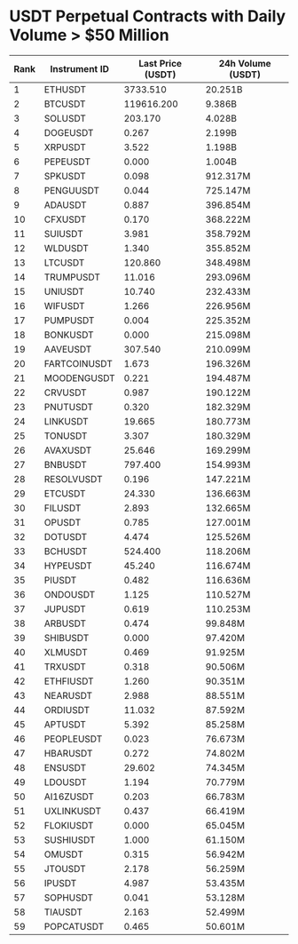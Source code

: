 # USDT Perpetual Contracts with Daily Volume > $50 Million

| Rank | Instrument ID | Last Price (USDT) | 24h Volume (USDT) |
|------|---------------|-------------------|-------------------|
| 1 | ETHUSDT | 3733.510 | 20.251B |
| 2 | BTCUSDT | 119616.200 | 9.386B |
| 3 | SOLUSDT | 203.170 | 4.028B |
| 4 | DOGEUSDT | 0.267 | 2.199B |
| 5 | XRPUSDT | 3.522 | 1.198B |
| 6 | PEPEUSDT | 0.000 | 1.004B |
| 7 | SPKUSDT | 0.098 | 912.317M |
| 8 | PENGUUSDT | 0.044 | 725.147M |
| 9 | ADAUSDT | 0.887 | 396.854M |
| 10 | CFXUSDT | 0.170 | 368.222M |
| 11 | SUIUSDT | 3.981 | 358.792M |
| 12 | WLDUSDT | 1.340 | 355.852M |
| 13 | LTCUSDT | 120.860 | 348.498M |
| 14 | TRUMPUSDT | 11.016 | 293.096M |
| 15 | UNIUSDT | 10.740 | 232.433M |
| 16 | WIFUSDT | 1.266 | 226.956M |
| 17 | PUMPUSDT | 0.004 | 225.352M |
| 18 | BONKUSDT | 0.000 | 215.098M |
| 19 | AAVEUSDT | 307.540 | 210.099M |
| 20 | FARTCOINUSDT | 1.673 | 196.326M |
| 21 | MOODENGUSDT | 0.221 | 194.487M |
| 22 | CRVUSDT | 0.987 | 190.122M |
| 23 | PNUTUSDT | 0.320 | 182.329M |
| 24 | LINKUSDT | 19.665 | 180.773M |
| 25 | TONUSDT | 3.307 | 180.329M |
| 26 | AVAXUSDT | 25.646 | 169.299M |
| 27 | BNBUSDT | 797.400 | 154.993M |
| 28 | RESOLVUSDT | 0.196 | 147.221M |
| 29 | ETCUSDT | 24.330 | 136.663M |
| 30 | FILUSDT | 2.893 | 132.665M |
| 31 | OPUSDT | 0.785 | 127.001M |
| 32 | DOTUSDT | 4.474 | 125.526M |
| 33 | BCHUSDT | 524.400 | 118.206M |
| 34 | HYPEUSDT | 45.240 | 116.674M |
| 35 | PIUSDT | 0.482 | 116.636M |
| 36 | ONDOUSDT | 1.125 | 110.527M |
| 37 | JUPUSDT | 0.619 | 110.253M |
| 38 | ARBUSDT | 0.474 | 99.848M |
| 39 | SHIBUSDT | 0.000 | 97.420M |
| 40 | XLMUSDT | 0.469 | 91.925M |
| 41 | TRXUSDT | 0.318 | 90.506M |
| 42 | ETHFIUSDT | 1.260 | 90.351M |
| 43 | NEARUSDT | 2.988 | 88.551M |
| 44 | ORDIUSDT | 11.032 | 87.592M |
| 45 | APTUSDT | 5.392 | 85.258M |
| 46 | PEOPLEUSDT | 0.023 | 76.673M |
| 47 | HBARUSDT | 0.272 | 74.802M |
| 48 | ENSUSDT | 29.602 | 74.345M |
| 49 | LDOUSDT | 1.194 | 70.779M |
| 50 | AI16ZUSDT | 0.203 | 66.783M |
| 51 | UXLINKUSDT | 0.437 | 66.419M |
| 52 | FLOKIUSDT | 0.000 | 65.045M |
| 53 | SUSHIUSDT | 1.000 | 61.150M |
| 54 | OMUSDT | 0.315 | 56.942M |
| 55 | JTOUSDT | 2.178 | 56.259M |
| 56 | IPUSDT | 4.987 | 53.435M |
| 57 | SOPHUSDT | 0.041 | 53.128M |
| 58 | TIAUSDT | 2.163 | 52.499M |
| 59 | POPCATUSDT | 0.465 | 50.601M |
